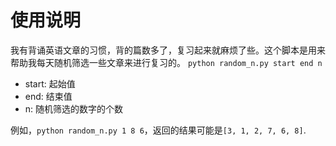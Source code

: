 # 使用说明
我有背诵英语文章的习惯，背的篇数多了，复习起来就麻烦了些。这个脚本是用来帮助我每天随机筛选一些文章来进行复习的。
`python random_n.py start end n`
* start: 起始值
* end: 结束值
* n: 随机筛选的数字的个数

例如，`python random_n.py 1 8 6`，返回的结果可能是`[3, 1, 2, 7, 6, 8]`.